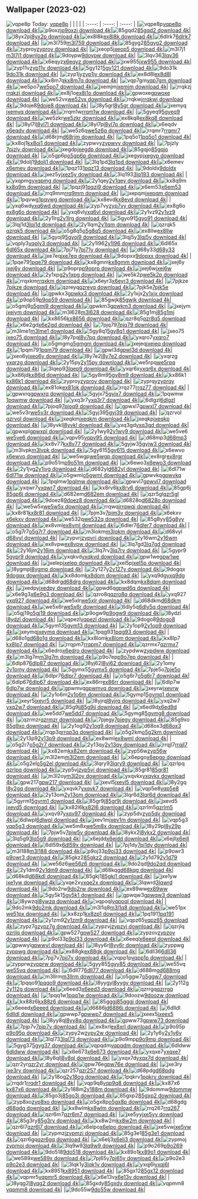 ## Wallpaper (2023-02)
![vqpe8p](https://w.wallhaven.cc/full/vq/wallhaven-vqpe8p.jpg) Today: [vqpe8p](https://th.wallhaven.cc/small/vq/vqpe8p.jpg)
|      |      |      |
| :----: | :----: | :----: |
|![vqpe8p](https://th.wallhaven.cc/small/vq/vqpe8p.jpg)[vqpe8p download 4k](https://wallhaven.cc/w/vqpe8p)|![p9oxzj](https://th.wallhaven.cc/small/p9/p9oxzj.jpg)[p9oxzj download 4k](https://wallhaven.cc/w/p9oxzj)|![85gqd2](https://th.wallhaven.cc/small/85/85gqd2.jpg)[85gqd2 download 4k](https://wallhaven.cc/w/85gqd2)|
|![l8yx2p](https://th.wallhaven.cc/small/l8/l8yx2p.jpg)[l8yx2p download 4k](https://wallhaven.cc/w/l8yx2p)|![ex8l8k](https://th.wallhaven.cc/small/ex/ex8l8k.jpg)[ex8l8k download 4k](https://wallhaven.cc/w/ex8l8k)|![6dlrk7](https://th.wallhaven.cc/small/6d/6dlrk7.jpg)[6dlrk7 download 4k](https://wallhaven.cc/w/6dlrk7)|
|![m3l759](https://th.wallhaven.cc/small/m3/m3l759.jpg)[m3l759 download 4k](https://wallhaven.cc/w/m3l759)|![85gyg2](https://th.wallhaven.cc/small/85/85gyg2.jpg)[85gyg2 download 4k](https://wallhaven.cc/w/85gyg2)|![zyproy](https://th.wallhaven.cc/small/zy/zyproy.jpg)[zyproy download 4k](https://wallhaven.cc/w/zyproy)|
|![jxeop5](https://th.wallhaven.cc/small/jx/jxeop5.jpg)[jxeop5 download 4k](https://wallhaven.cc/w/jxeop5)|![m3l7j1](https://th.wallhaven.cc/small/m3/m3l7j1.jpg)[m3l7j1 download 4k](https://wallhaven.cc/w/m3l7j1)|![9doypw](https://th.wallhaven.cc/small/9d/9doypw.jpg)[9doypw download 4k](https://wallhaven.cc/w/9doypw)|
|![3lqv36](https://th.wallhaven.cc/small/3l/3lqv36.jpg)[3lqv36 download 4k](https://wallhaven.cc/w/3lqv36)|![x6eqyz](https://th.wallhaven.cc/small/x6/x6eqyz.jpg)[x6eqyz download 4k](https://wallhaven.cc/w/x6eqyz)|![jxw955](https://th.wallhaven.cc/small/jx/jxw955.jpg)[jxw955 download 4k](https://wallhaven.cc/w/jxw955)|
|![zyp11v](https://th.wallhaven.cc/small/zy/zyp11v.jpg)[zyp11v download 4k](https://wallhaven.cc/w/zyp11v)|![5gy121](https://th.wallhaven.cc/small/5g/5gy121.jpg)[5gy121 download 4k](https://wallhaven.cc/w/5gy121)|![9do31k](https://th.wallhaven.cc/small/9d/9do31k.jpg)[9do31k download 4k](https://wallhaven.cc/w/9do31k)|
|![zyp1jy](https://th.wallhaven.cc/small/zy/zyp1jy.jpg)[zyp1jy download 4k](https://wallhaven.cc/w/zyp1jy)|![ex8d8l](https://th.wallhaven.cc/small/ex/ex8d8l.jpg)[ex8d8l download 4k](https://wallhaven.cc/w/ex8d8l)|![kx8m7q](https://th.wallhaven.cc/small/kx/kx8m7q.jpg)[kx8m7q download 4k](https://wallhaven.cc/w/kx8m7q)|
|![vqp7gm](https://th.wallhaven.cc/small/vq/vqp7gm.jpg)[vqp7gm download 4k](https://wallhaven.cc/w/vqp7gm)|![we5po7](https://th.wallhaven.cc/small/we/we5po7.jpg)[we5po7 download 4k](https://wallhaven.cc/w/we5po7)|![jxemjm](https://th.wallhaven.cc/small/jx/jxemjm.jpg)[jxemjm download 4k](https://wallhaven.cc/w/jxemjm)|
|![rrqkzj](https://th.wallhaven.cc/small/rr/rrqkzj.jpg)[rrqkzj download 4k](https://wallhaven.cc/w/rrqkzj)|![ex8j1o](https://th.wallhaven.cc/small/ex/ex8j1o.jpg)[ex8j1o download 4k](https://wallhaven.cc/w/ex8j1o)|![gpwoxe](https://th.wallhaven.cc/small/gp/gpwoxe.jpg)[gpwoxe download 4k](https://wallhaven.cc/w/gpwoxe)|
|![we52vx](https://th.wallhaven.cc/small/we/we52vx.jpg)[we52vx download 4k](https://wallhaven.cc/w/we52vx)|![rrqkwj](https://th.wallhaven.cc/small/rr/rrqkwj.jpg)[rrqkwj download 4k](https://wallhaven.cc/w/rrqkwj)|![9doje8](https://th.wallhaven.cc/small/9d/9doje8.jpg)[9doje8 download 4k](https://wallhaven.cc/w/9doje8)|
|![l8y5gr](https://th.wallhaven.cc/small/l8/l8y5gr.jpg)[l8y5gr download 4k](https://wallhaven.cc/w/l8y5gr)|![jxemyq](https://th.wallhaven.cc/small/jx/jxemyq.jpg)[jxemyq download 4k](https://wallhaven.cc/w/jxemyq)|![rrqm1w](https://th.wallhaven.cc/small/rr/rrqm1w.jpg)[rrqm1w download 4k](https://wallhaven.cc/w/rrqm1w)|
|![5gyeq9](https://th.wallhaven.cc/small/5g/5gyeq9.jpg)[5gyeq9 download 4k](https://wallhaven.cc/w/5gyeq9)|![we5zkr](https://th.wallhaven.cc/small/we/we5zkr.jpg)[we5zkr download 4k](https://wallhaven.cc/w/we5zkr)|![ex8kq8](https://th.wallhaven.cc/small/ex/ex8kq8.jpg)[ex8kq8 download 4k](https://wallhaven.cc/w/ex8kq8)|
|![l8yl7l](https://th.wallhaven.cc/small/l8/l8yl7l.jpg)[l8yl7l download 4k](https://wallhaven.cc/w/l8yl7l)|![l8yl7p](https://th.wallhaven.cc/small/l8/l8yl7p.jpg)[l8yl7p download 4k](https://wallhaven.cc/w/l8yl7p)|![x6eqdv](https://th.wallhaven.cc/small/x6/x6eqdv.jpg)[x6eqdv download 4k](https://wallhaven.cc/w/x6eqdv)|
|![we5z6q](https://th.wallhaven.cc/small/we/we5z6q.jpg)[we5z6q download 4k](https://wallhaven.cc/w/we5z6q)|![rrqmr7](https://th.wallhaven.cc/small/rr/rrqmr7.jpg)[rrqmr7 download 4k](https://wallhaven.cc/w/rrqmr7)|![d68rjm](https://th.wallhaven.cc/small/d6/d68rjm.jpg)[d68rjm download 4k](https://wallhaven.cc/w/d68rjm)|
|![1pq5o1](https://th.wallhaven.cc/small/1p/1pq5o1.jpg)[1pq5o1 download 4k](https://wallhaven.cc/w/1pq5o1)|![kx8oj1](https://th.wallhaven.cc/small/kx/kx8oj1.jpg)[kx8oj1 download 4k](https://wallhaven.cc/w/kx8oj1)|![zypwvy](https://th.wallhaven.cc/small/zy/zypwvy.jpg)[zypwvy download 4k](https://wallhaven.cc/w/zypwvy)|
|![7pjzly](https://th.wallhaven.cc/small/7p/7pjzly.jpg)[7pjzly download 4k](https://wallhaven.cc/w/7pjzly)|![jxegdp](https://th.wallhaven.cc/small/jx/jxegdp.jpg)[jxegdp download 4k](https://wallhaven.cc/w/jxegdp)|![85gqjo](https://th.wallhaven.cc/small/85/85gqjo.jpg)[85gqjo download 4k](https://wallhaven.cc/w/85gqjo)|
|![o5gp6p](https://th.wallhaven.cc/small/o5/o5gp6p.jpg)[o5gp6p download 4k](https://wallhaven.cc/w/o5gp6p)|![jxegyp](https://th.wallhaven.cc/small/jx/jxegyp.jpg)[jxegyp download 4k](https://wallhaven.cc/w/jxegyp)|![9dolj1](https://th.wallhaven.cc/small/9d/9dolj1.jpg)[9dolj1 download 4k](https://wallhaven.cc/w/9dolj1)|
|![3lq1pd](https://th.wallhaven.cc/small/3l/3lq1pd.jpg)[3lq1pd download 4k](https://wallhaven.cc/w/3lq1pd)|![x6emev](https://th.wallhaven.cc/small/x6/x6emev.jpg)[x6emev download 4k](https://wallhaven.cc/w/x6emev)|![1pqz13](https://th.wallhaven.cc/small/1p/1pqz13.jpg)[1pqz13 download 4k](https://wallhaven.cc/w/1pqz13)|
|![9doldx](https://th.wallhaven.cc/small/9d/9doldx.jpg)[9doldx download 4k](https://wallhaven.cc/w/9doldx)|![jxez5y](https://th.wallhaven.cc/small/jx/jxez5y.jpg)[jxez5y download 4k](https://wallhaven.cc/w/jxez5y)|![3lq193](https://th.wallhaven.cc/small/3l/3lq193.jpg)[3lq193 download 4k](https://wallhaven.cc/w/3lq193)|
|![yxqpmg](https://th.wallhaven.cc/small/yx/yxqpmg.jpg)[yxqpmg download 4k](https://wallhaven.cc/w/yxqpmg)|![2y1qey](https://th.wallhaven.cc/small/2y/2y1qey.jpg)[2y1qey download 4k](https://wallhaven.cc/w/2y1qey)|![kx8q9m](https://th.wallhaven.cc/small/kx/kx8q9m.jpg)[kx8q9m download 4k](https://wallhaven.cc/w/kx8q9m)|
|![1pqzj9](https://th.wallhaven.cc/small/1p/1pqzj9.jpg)[1pqzj9 download 4k](https://wallhaven.cc/w/1pqzj9)|![x6em53](https://th.wallhaven.cc/small/x6/x6em53.jpg)[x6em53 download 4k](https://wallhaven.cc/w/x6em53)|![rrq9mm](https://th.wallhaven.cc/small/rr/rrq9mm.jpg)[rrq9mm download 4k](https://wallhaven.cc/w/rrq9mm)|
|![jxepqm](https://th.wallhaven.cc/small/jx/jxepqm.jpg)[jxepqm download 4k](https://wallhaven.cc/w/jxepqm)|![1pqvwg](https://th.wallhaven.cc/small/1p/1pqvwg.jpg)[1pqvwg download 4k](https://wallhaven.cc/w/1pqvwg)|![kx8evd](https://th.wallhaven.cc/small/kx/kx8evd.jpg)[kx8evd download 4k](https://wallhaven.cc/w/kx8evd)|
|![yxq6wd](https://th.wallhaven.cc/small/yx/yxq6wd.jpg)[yxq6wd download 4k](https://wallhaven.cc/w/yxq6wd)|![zyp7vy](https://th.wallhaven.cc/small/zy/zyp7vy.jpg)[zyp7vy download 4k](https://wallhaven.cc/w/zyp7vy)|![ex8g6o](https://th.wallhaven.cc/small/ex/ex8g6o.jpg)[ex8g6o download 4k](https://wallhaven.cc/w/ex8g6o)|
|![yxq6vl](https://th.wallhaven.cc/small/yx/yxq6vl.jpg)[yxq6vl download 4k](https://wallhaven.cc/w/yxq6vl)|![2y1vz9](https://th.wallhaven.cc/small/2y/2y1vz9.jpg)[2y1vz9 download 4k](https://wallhaven.cc/w/2y1vz9)|![2y1lrg](https://th.wallhaven.cc/small/2y/2y1lrg.jpg)[2y1lrg download 4k](https://wallhaven.cc/w/2y1lrg)|
|![5gyo91](https://th.wallhaven.cc/small/5g/5gyo91.jpg)[5gyo91 download 4k](https://wallhaven.cc/w/5gyo91)|![3lqj1d](https://th.wallhaven.cc/small/3l/3lqj1d.jpg)[3lqj1d download 4k](https://wallhaven.cc/w/3lqj1d)|![2y1lqm](https://th.wallhaven.cc/small/2y/2y1lqm.jpg)[2y1lqm download 4k](https://wallhaven.cc/w/2y1lqm)|
|![qzrqk5](https://th.wallhaven.cc/small/qz/qzrqk5.jpg)[qzrqk5 download 4k](https://wallhaven.cc/w/qzrqk5)|![o5g8q5](https://th.wallhaven.cc/small/o5/o5g8q5.jpg)[o5g8q5 download 4k](https://wallhaven.cc/w/o5g8q5)|![ex8llw](https://th.wallhaven.cc/small/ex/ex8llw.jpg)[ex8llw download 4k](https://wallhaven.cc/w/ex8llw)|
|![5gyoj9](https://th.wallhaven.cc/small/5g/5gyoj9.jpg)[5gyoj9 download 4k](https://wallhaven.cc/w/5gyoj9)|![3lqj5y](https://th.wallhaven.cc/small/3l/3lqj5y.jpg)[3lqj5y download 4k](https://wallhaven.cc/w/3lqj5y)|![vqply3](https://th.wallhaven.cc/small/vq/vqply3.jpg)[vqply3 download 4k](https://wallhaven.cc/w/vqply3)|
|![2y1l96](https://th.wallhaven.cc/small/2y/2y1l96.jpg)[2y1l96 download 4k](https://wallhaven.cc/w/2y1l96)|![6dl65x](https://th.wallhaven.cc/small/6d/6dl65x.jpg)[6dl65x download 4k](https://wallhaven.cc/w/6dl65x)|![7pj71y](https://th.wallhaven.cc/small/7p/7pj71y.jpg)[7pj71y download 4k](https://wallhaven.cc/w/7pj71y)|
|![d68y33](https://th.wallhaven.cc/small/d6/d68y33.jpg)[d68y33 download 4k](https://wallhaven.cc/w/d68y33)|![jxe7eq](https://th.wallhaven.cc/small/jx/jxe7eq.jpg)[jxe7eq download 4k](https://wallhaven.cc/w/jxe7eq)|![9dopxx](https://th.wallhaven.cc/small/9d/9dopxx.jpg)[9dopxx download 4k](https://wallhaven.cc/w/9dopxx)|
|![1pqe79](https://th.wallhaven.cc/small/1p/1pqe79.jpg)[1pqe79 download 4k](https://wallhaven.cc/w/1pqe79)|![kx8gmm](https://th.wallhaven.cc/small/kx/kx8gmm.jpg)[kx8gmm download 4k](https://wallhaven.cc/w/kx8gmm)|![jxej6y](https://th.wallhaven.cc/small/jx/jxej6y.jpg)[jxej6y download 4k](https://wallhaven.cc/w/jxej6y)|
|![p9oprp](https://th.wallhaven.cc/small/p9/p9oprp.jpg)[p9oprp download 4k](https://wallhaven.cc/w/p9oprp)|![jxej6w](https://th.wallhaven.cc/small/jx/jxej6w.jpg)[jxej6w download 4k](https://wallhaven.cc/w/jxej6w)|![2y1xpg](https://th.wallhaven.cc/small/2y/2y1xpg.jpg)[2y1xpg download 4k](https://wallhaven.cc/w/2y1xpg)|
|![we5k2p](https://th.wallhaven.cc/small/we/we5k2p.jpg)[we5k2p download 4k](https://wallhaven.cc/w/we5k2p)|![rrqxkm](https://th.wallhaven.cc/small/rr/rrqxkm.jpg)[rrqxkm download 4k](https://wallhaven.cc/w/rrqxkm)|![x6eyr3](https://th.wallhaven.cc/small/x6/x6eyr3.jpg)[x6eyr3 download 4k](https://wallhaven.cc/w/x6eyr3)|
|![7pjkze](https://th.wallhaven.cc/small/7p/7pjkze.jpg)[7pjkze download 4k](https://wallhaven.cc/w/7pjkze)|![qzreyq](https://th.wallhaven.cc/small/qz/qzreyq.jpg)[qzreyq download 4k](https://wallhaven.cc/w/qzreyq)|![7pjk5e](https://th.wallhaven.cc/small/7p/7pjk5e.jpg)[7pjk5e download 4k](https://wallhaven.cc/w/7pjk5e)|
|![gpwkx3](https://th.wallhaven.cc/small/gp/gpwkx3.jpg)[gpwkx3 download 4k](https://wallhaven.cc/w/gpwkx3)|![2y1xjx](https://th.wallhaven.cc/small/2y/2y1xjx.jpg)[2y1xjx download 4k](https://wallhaven.cc/w/2y1xjx)|![p9op59](https://th.wallhaven.cc/small/p9/p9op59.jpg)[p9op59 download 4k](https://wallhaven.cc/w/p9op59)|
|![85gwjk](https://th.wallhaven.cc/small/85/85gwjk.jpg)[85gwjk download 4k](https://wallhaven.cc/w/85gwjk)|![o5gmj9](https://th.wallhaven.cc/small/o5/o5gmj9.jpg)[o5gmj9 download 4k](https://wallhaven.cc/w/o5gmj9)|![gpwkm3](https://th.wallhaven.cc/small/gp/gpwkm3.jpg)[gpwkm3 download 4k](https://wallhaven.cc/w/gpwkm3)|
|![jxejym](https://th.wallhaven.cc/small/jx/jxejym.jpg)[jxejym download 4k](https://wallhaven.cc/w/jxejym)|![m3l628](https://th.wallhaven.cc/small/m3/m3l628.jpg)[m3l628 download 4k](https://wallhaven.cc/w/m3l628)|![85g1mj](https://th.wallhaven.cc/small/85/85g1mj.jpg)[85g1mj download 4k](https://wallhaven.cc/w/85g1mj)|
|![kx8656](https://th.wallhaven.cc/small/kx/kx8656.jpg)[kx8656 download 4k](https://wallhaven.cc/w/kx8656)|![qzr8q5](https://th.wallhaven.cc/small/qz/qzr8q5.jpg)[qzr8q5 download 4k](https://wallhaven.cc/w/qzr8q5)|![x6e2gd](https://th.wallhaven.cc/small/x6/x6e2gd.jpg)[x6e2gd download 4k](https://wallhaven.cc/w/x6e2gd)|
|![7pjq79](https://th.wallhaven.cc/small/7p/7pjq79.jpg)[7pjq79 download 4k](https://wallhaven.cc/w/7pjq79)|![m3lme1](https://th.wallhaven.cc/small/m3/m3lme1.jpg)[m3lme1 download 4k](https://wallhaven.cc/w/m3lme1)|![5gy8q1](https://th.wallhaven.cc/small/5g/5gy8q1.jpg)[5gy8q1 download 4k](https://wallhaven.cc/w/5gy8q1)|
|![jxeo75](https://th.wallhaven.cc/small/jx/jxeo75.jpg)[jxeo75 download 4k](https://wallhaven.cc/w/jxeo75)|![l8y7pq](https://th.wallhaven.cc/small/l8/l8y7pq.jpg)[l8y7pq download 4k](https://wallhaven.cc/w/l8y7pq)|![yxqro7](https://th.wallhaven.cc/small/yx/yxqro7.jpg)[yxqro7 download 4k](https://wallhaven.cc/w/yxqro7)|
|![o5gmgm](https://th.wallhaven.cc/small/o5/o5gmgm.jpg)[o5gmgm download 4k](https://wallhaven.cc/w/o5gmgm)|![jxejeq](https://th.wallhaven.cc/small/jx/jxejeq.jpg)[jxejeq download 4k](https://wallhaven.cc/w/jxejeq)|![1pqm79](https://th.wallhaven.cc/small/1p/1pqm79.jpg)[1pqm79 download 4k](https://wallhaven.cc/w/1pqm79)|
|![gpwl3d](https://th.wallhaven.cc/small/gp/gpwl3d.jpg)[gpwl3d download 4k](https://wallhaven.cc/w/gpwl3d)|![jxeo6y](https://th.wallhaven.cc/small/jx/jxeo6y.jpg)[jxeo6y download 4k](https://wallhaven.cc/w/jxeo6y)|![l8y7e2](https://th.wallhaven.cc/small/l8/l8y7e2.jpg)[l8y7e2 download 4k](https://wallhaven.cc/w/l8y7e2)|
|![yxqrzg](https://th.wallhaven.cc/small/yx/yxqrzg.jpg)[yxqrzg download 4k](https://wallhaven.cc/w/yxqrzg)|![2y15py](https://th.wallhaven.cc/small/2y/2y15py.jpg)[2y15py download 4k](https://wallhaven.cc/w/2y15py)|![we5rpq](https://th.wallhaven.cc/small/we/we5rpq.jpg)[we5rpq download 4k](https://wallhaven.cc/w/we5rpq)|
|![3lqep9](https://th.wallhaven.cc/small/3l/3lqep9.jpg)[3lqep9 download 4k](https://wallhaven.cc/w/3lqep9)|![yxqr6x](https://th.wallhaven.cc/small/yx/yxqr6x.jpg)[yxqr6x download 4k](https://wallhaven.cc/w/yxqr6x)|![kx86jd](https://th.wallhaven.cc/small/kx/kx86jd.jpg)[kx86jd download 4k](https://wallhaven.cc/w/kx86jd)|
|![5gy8m9](https://th.wallhaven.cc/small/5g/5gy8m9.jpg)[5gy8m9 download 4k](https://wallhaven.cc/w/5gy8m9)|![kx86k1](https://th.wallhaven.cc/small/kx/kx86k1.jpg)[kx86k1 download 4k](https://wallhaven.cc/w/kx86k1)|![zyproy](https://th.wallhaven.cc/small/zy/zyproy.jpg)[zyproy download 4k](https://wallhaven.cc/w/zyproy)|
|![zyprqy](https://th.wallhaven.cc/small/zy/zyprqy.jpg)[zyprqy download 4k](https://wallhaven.cc/w/zyprqy)|![ex81ok](https://th.wallhaven.cc/small/ex/ex81ok.jpg)[ex81ok download 4k](https://wallhaven.cc/w/ex81ok)|![rrqz77](https://th.wallhaven.cc/small/rr/rrqz77.jpg)[rrqz77 download 4k](https://wallhaven.cc/w/rrqz77)|
|![gpwxrq](https://th.wallhaven.cc/small/gp/gpwxrq.jpg)[gpwxrq download 4k](https://wallhaven.cc/w/gpwxrq)|![5gyjx7](https://th.wallhaven.cc/small/5g/5gyjx7.jpg)[5gyjx7 download 4k](https://wallhaven.cc/w/5gyjx7)|![1pqwmw](https://th.wallhaven.cc/small/1p/1pqwmw.jpg)[1pqwmw download 4k](https://wallhaven.cc/w/1pqwmw)|
|![yxq3r7](https://th.wallhaven.cc/small/yx/yxq3r7.jpg)[yxq3r7 download 4k](https://wallhaven.cc/w/yxq3r7)|![6dlgzl](https://th.wallhaven.cc/small/6d/6dlgzl.jpg)[6dlgzl download 4k](https://wallhaven.cc/w/6dlgzl)|![7pjoq9](https://th.wallhaven.cc/small/7p/7pjoq9.jpg)[7pjoq9 download 4k](https://wallhaven.cc/w/7pjoq9)|
|![gpwxl7](https://th.wallhaven.cc/small/gp/gpwxl7.jpg)[gpwxl7 download 4k](https://wallhaven.cc/w/gpwxl7)|![we5v3r](https://th.wallhaven.cc/small/we/we5v3r.jpg)[we5v3r download 4k](https://wallhaven.cc/w/we5v3r)|![5gyj39](https://th.wallhaven.cc/small/5g/5gyj39.jpg)[5gyj39 download 4k](https://wallhaven.cc/w/5gyj39)|
|![qzrvol](https://th.wallhaven.cc/small/qz/qzrvol.jpg)[qzrvol download 4k](https://wallhaven.cc/w/qzrvol)|![jxeqkm](https://th.wallhaven.cc/small/jx/jxeqkm.jpg)[jxeqkm download 4k](https://wallhaven.cc/w/jxeqkm)|![jxeqkp](https://th.wallhaven.cc/small/jx/jxeqkp.jpg)[jxeqkp download 4k](https://wallhaven.cc/w/jxeqkp)|
|![l8yvkl](https://th.wallhaven.cc/small/l8/l8yvkl.jpg)[l8yvkl download 4k](https://wallhaven.cc/w/l8yvkl)|![yxq3gd](https://th.wallhaven.cc/small/yx/yxq3gd.jpg)[yxq3gd download 4k](https://wallhaven.cc/w/yxq3gd)|![gpwxpl](https://th.wallhaven.cc/small/gp/gpwxpl.jpg)[gpwxpl download 4k](https://wallhaven.cc/w/gpwxpl)|
|![2y1wy9](https://th.wallhaven.cc/small/2y/2y1wy9.jpg)[2y1wy9 download 4k](https://wallhaven.cc/w/2y1wy9)|![we5ve6](https://th.wallhaven.cc/small/we/we5ve6.jpg)[we5ve6 download 4k](https://wallhaven.cc/w/we5ve6)|![vqpv95](https://th.wallhaven.cc/small/vq/vqpv95.jpg)[vqpv95 download 4k](https://wallhaven.cc/w/vqpv95)|
|![d68mp3](https://th.wallhaven.cc/small/d6/d68mp3.jpg)[d68mp3 download 4k](https://wallhaven.cc/w/d68mp3)|![kx8v77](https://th.wallhaven.cc/small/kx/kx8v77.jpg)[kx8v77 download 4k](https://wallhaven.cc/w/kx8v77)|![5gyjw3](https://th.wallhaven.cc/small/5g/5gyjw3.jpg)[5gyjw3 download 4k](https://wallhaven.cc/w/5gyjw3)|
|![m3lvpk](https://th.wallhaven.cc/small/m3/m3lvpk.jpg)[m3lvpk download 4k](https://wallhaven.cc/w/m3lvpk)|![5gy615](https://th.wallhaven.cc/small/5g/5gy615.jpg)[5gy615 download 4k](https://wallhaven.cc/w/5gy615)|![x6ewvo](https://th.wallhaven.cc/small/x6/x6ewvo.jpg)[x6ewvo download 4k](https://wallhaven.cc/w/x6ewvo)|
|![we5wgp](https://th.wallhaven.cc/small/we/we5wgp.jpg)[we5wgp download 4k](https://wallhaven.cc/w/we5wgp)|![ex8rgr](https://th.wallhaven.cc/small/ex/ex8rgr.jpg)[ex8rgr download 4k](https://wallhaven.cc/w/ex8rgr)|![p9o51m](https://th.wallhaven.cc/small/p9/p9o51m.jpg)[p9o51m download 4k](https://wallhaven.cc/w/p9o51m)|
|![x6ewo3](https://th.wallhaven.cc/small/x6/x6ewo3.jpg)[x6ewo3 download 4k](https://wallhaven.cc/w/x6ewo3)|![2y1jvg](https://th.wallhaven.cc/small/2y/2y1jvg.jpg)[2y1jvg download 4k](https://wallhaven.cc/w/2y1jvg)|![d682yl](https://th.wallhaven.cc/small/d6/d682yl.jpg)[d682yl download 4k](https://wallhaven.cc/w/d682yl)|
|![6dl71w](https://th.wallhaven.cc/small/6d/6dl71w.jpg)[6dl71w download 4k](https://wallhaven.cc/w/6dl71w)|![o5gwml](https://th.wallhaven.cc/small/o5/o5gwml.jpg)[o5gwml download 4k](https://wallhaven.cc/w/o5gwml)|![gpwvkq](https://th.wallhaven.cc/small/gp/gpwvkq.jpg)[gpwvkq download 4k](https://wallhaven.cc/w/gpwvkq)|
|![1pqlmw](https://th.wallhaven.cc/small/1p/1pqlmw.jpg)[1pqlmw download 4k](https://wallhaven.cc/w/1pqlmw)|![gpwvl7](https://th.wallhaven.cc/small/gp/gpwvl7.jpg)[gpwvl7 download 4k](https://wallhaven.cc/w/gpwvl7)|![yxqwr7](https://th.wallhaven.cc/small/yx/yxqwr7.jpg)[yxqwr7 download 4k](https://wallhaven.cc/w/yxqwr7)|
|![kx8rv6](https://th.wallhaven.cc/small/kx/kx8rv6.jpg)[kx8rv6 download 4k](https://wallhaven.cc/w/kx8rv6)|![85gp6j](https://th.wallhaven.cc/small/85/85gp6j.jpg)[85gp6j download 4k](https://wallhaven.cc/w/85gp6j)|![d682em](https://th.wallhaven.cc/small/d6/d682em.jpg)[d682em download 4k](https://wallhaven.cc/w/d682em)|
|![qzr5gl](https://th.wallhaven.cc/small/qz/qzr5gl.jpg)[qzr5gl download 4k](https://wallhaven.cc/w/qzr5gl)|![9doez8](https://th.wallhaven.cc/small/9d/9doez8.jpg)[9doez8 download 4k](https://wallhaven.cc/w/9doez8)|![d6828o](https://th.wallhaven.cc/small/d6/d6828o.jpg)[d6828o download 4k](https://wallhaven.cc/w/d6828o)|
|![we5w5x](https://th.wallhaven.cc/small/we/we5w5x.jpg)[we5w5x download 4k](https://wallhaven.cc/w/we5w5x)|![rrqwqj](https://th.wallhaven.cc/small/rr/rrqwqj.jpg)[rrqwqj download 4k](https://wallhaven.cc/w/rrqwqj)|![kx8r81](https://th.wallhaven.cc/small/kx/kx8r81.jpg)[kx8r81 download 4k](https://wallhaven.cc/w/kx8r81)|
|![7pjm3v](https://th.wallhaven.cc/small/7p/7pjm3v.jpg)[7pjm3v download 4k](https://wallhaven.cc/w/7pjm3v)|![x6ekxv](https://th.wallhaven.cc/small/x6/x6ekxv.jpg)[x6ekxv download 4k](https://wallhaven.cc/w/x6ekxv)|![we532q](https://th.wallhaven.cc/small/we/we532q.jpg)[we532q download 4k](https://wallhaven.cc/w/we532q)|
|![85g8yy](https://th.wallhaven.cc/small/85/85g8yy.jpg)[85g8yy download 4k](https://wallhaven.cc/w/85g8yy)|![ex8vml](https://th.wallhaven.cc/small/ex/ex8vml.jpg)[ex8vml download 4k](https://wallhaven.cc/w/ex8vml)|![6dler7](https://th.wallhaven.cc/small/6d/6dler7.jpg)[6dler7 download 4k](https://wallhaven.cc/w/6dler7)|
|![o5g7r7](https://th.wallhaven.cc/small/o5/o5g7r7.jpg)[o5g7r7 download 4k](https://wallhaven.cc/w/o5g7r7)|![m3lokm](https://th.wallhaven.cc/small/m3/m3lokm.jpg)[m3lokm download 4k](https://wallhaven.cc/w/m3lokm)|![d68vyl](https://th.wallhaven.cc/small/d6/d68vyl.jpg)[d68vyl download 4k](https://wallhaven.cc/w/d68vyl)|
|![zypvrj](https://th.wallhaven.cc/small/zy/zypvrj.jpg)[zypvrj download 4k](https://wallhaven.cc/w/zypvrj)|![2y16wm](https://th.wallhaven.cc/small/2y/2y16wm.jpg)[2y16wm download 4k](https://wallhaven.cc/w/2y16wm)|![ex8vpw](https://th.wallhaven.cc/small/ex/ex8vpw.jpg)[ex8vpw download 4k](https://wallhaven.cc/w/ex8vpw)|
|![3lq7gd](https://th.wallhaven.cc/small/3l/3lq7gd.jpg)[3lq7gd download 4k](https://wallhaven.cc/w/3lq7gd)|![2y16jm](https://th.wallhaven.cc/small/2y/2y16jm.jpg)[2y16jm download 4k](https://wallhaven.cc/w/2y16jm)|![3lq7rv](https://th.wallhaven.cc/small/3l/3lq7rv.jpg)[3lq7rv download 4k](https://wallhaven.cc/w/3lq7rv)|
|![5gypr9](https://th.wallhaven.cc/small/5g/5gypr9.jpg)[5gypr9 download 4k](https://wallhaven.cc/w/5gypr9)|![yxqkvd](https://th.wallhaven.cc/small/yx/yxqkvd.jpg)[yxqkvd download 4k](https://wallhaven.cc/w/yxqkvd)|![gpw1we](https://th.wallhaven.cc/small/gp/gpw1we.jpg)[gpw1we download 4k](https://wallhaven.cc/w/gpw1we)|
|![jxelep](https://th.wallhaven.cc/small/jx/jxelep.jpg)[jxelep download 4k](https://wallhaven.cc/w/jxelep)|![jxel5p](https://th.wallhaven.cc/small/jx/jxel5p.jpg)[jxel5p download 4k](https://wallhaven.cc/w/jxel5p)|![l8ygmp](https://th.wallhaven.cc/small/l8/l8ygmp.jpg)[l8ygmp download 4k](https://wallhaven.cc/w/l8ygmp)|
|![2y127y](https://th.wallhaven.cc/small/2y/2y127y.jpg)[2y127y download 4k](https://wallhaven.cc/w/2y127y)|![9dogqx](https://th.wallhaven.cc/small/9d/9dogqx.jpg)[9dogqx download 4k](https://wallhaven.cc/w/9dogqx)|![kx8dom](https://th.wallhaven.cc/small/kx/kx8dom.jpg)[kx8dom download 4k](https://wallhaven.cc/w/kx8dom)|
|![yxq9dg](https://th.wallhaven.cc/small/yx/yxq9dg.jpg)[yxq9dg download 4k](https://wallhaven.cc/w/yxq9dg)|![d68drg](https://th.wallhaven.cc/small/d6/d68drg.jpg)[d68drg download 4k](https://wallhaven.cc/w/d68drg)|![kx8dqm](https://th.wallhaven.cc/small/kx/kx8dqm.jpg)[kx8dqm download 4k](https://wallhaven.cc/w/kx8dqm)|
|![jxedpy](https://th.wallhaven.cc/small/jx/jxedpy.jpg)[jxedpy download 4k](https://wallhaven.cc/w/jxedpy)|![gpwd6q](https://th.wallhaven.cc/small/gp/gpwd6q.jpg)[gpwd6q download 4k](https://wallhaven.cc/w/gpwd6q)|![x6e9g3](https://th.wallhaven.cc/small/x6/x6e9g3.jpg)[x6e9g3 download 4k](https://wallhaven.cc/w/x6e9g3)|
|![qzro8q](https://th.wallhaven.cc/small/qz/qzro8q.jpg)[qzro8q download 4k](https://wallhaven.cc/w/qzro8q)|![yxq927](https://th.wallhaven.cc/small/yx/yxq927.jpg)[yxq927 download 4k](https://wallhaven.cc/w/yxq927)|![we5xlr](https://th.wallhaven.cc/small/we/we5xlr.jpg)[we5xlr download 4k](https://wallhaven.cc/w/we5xlr)|
|![d68dkm](https://th.wallhaven.cc/small/d6/d68dkm.jpg)[d68dkm download 4k](https://wallhaven.cc/w/d68dkm)|![we5x6r](https://th.wallhaven.cc/small/we/we5x6r.jpg)[we5x6r download 4k](https://wallhaven.cc/w/we5x6r)|![6dly5q](https://th.wallhaven.cc/small/6d/6dly5q.jpg)[6dly5q download 4k](https://wallhaven.cc/w/6dly5q)|
|![o5gj19](https://th.wallhaven.cc/small/o5/o5gj19.jpg)[o5gj19 download 4k](https://wallhaven.cc/w/o5gj19)|![p9ogw9](https://th.wallhaven.cc/small/p9/p9ogw9.jpg)[p9ogw9 download 4k](https://wallhaven.cc/w/p9ogw9)|![l8ydzl](https://th.wallhaven.cc/small/l8/l8ydzl.jpg)[l8ydzl download 4k](https://wallhaven.cc/w/l8ydzl)|
|![vqpezl](https://th.wallhaven.cc/small/vq/vqpezl.jpg)[vqpezl download 4k](https://wallhaven.cc/w/vqpezl)|![9dogo8](https://th.wallhaven.cc/small/9d/9dogo8.jpg)[9dogo8 download 4k](https://wallhaven.cc/w/9dogo8)|![5gym13](https://th.wallhaven.cc/small/5g/5gym13.jpg)[5gym13 download 4k](https://wallhaven.cc/w/5gym13)|
|![2y1op9](https://th.wallhaven.cc/small/2y/2y1op9.jpg)[2y1op9 download 4k](https://wallhaven.cc/w/2y1op9)|![jxeymq](https://th.wallhaven.cc/small/jx/jxeymq.jpg)[jxeymq download 4k](https://wallhaven.cc/w/jxeymq)|![1pqg93](https://th.wallhaven.cc/small/1p/1pqg93.jpg)[1pqg93 download 4k](https://wallhaven.cc/w/1pqg93)|
|![d68o1g](https://th.wallhaven.cc/small/d6/d68o1g.jpg)[d68o1g download 4k](https://wallhaven.cc/w/d68o1g)|![kx8lom](https://th.wallhaven.cc/small/kx/kx8lom.jpg)[kx8lom download 4k](https://wallhaven.cc/w/kx8lom)|![kx8lp7](https://th.wallhaven.cc/small/kx/kx8lp7.jpg)[kx8lp7 download 4k](https://wallhaven.cc/w/kx8lp7)|
|![rrqpm7](https://th.wallhaven.cc/small/rr/rrqpm7.jpg)[rrqpm7 download 4k](https://wallhaven.cc/w/rrqpm7)|![qzrmx7](https://th.wallhaven.cc/small/qz/qzrmx7.jpg)[qzrmx7 download 4k](https://wallhaven.cc/w/qzrmx7)|![x6edro](https://th.wallhaven.cc/small/x6/x6edro.jpg)[x6edro download 4k](https://wallhaven.cc/w/x6edro)|
|![zypdww](https://th.wallhaven.cc/small/zy/zypdww.jpg)[zypdww download 4k](https://wallhaven.cc/w/zypdww)|![m3lg7m](https://th.wallhaven.cc/small/m3/m3lg7m.jpg)[m3lg7m download 4k](https://wallhaven.cc/w/m3lg7m)|![p9o7ep](https://th.wallhaven.cc/small/p9/p9o7ep.jpg)[p9o7ep download 4k](https://wallhaven.cc/w/p9o7ep)|
|![6dlp87](https://th.wallhaven.cc/small/6d/6dlp87.jpg)[6dlp87 download 4k](https://wallhaven.cc/w/6dlp87)|![l8yj62](https://th.wallhaven.cc/small/l8/l8yj62.jpg)[l8yj62 download 4k](https://wallhaven.cc/w/l8yj62)|![2y1omy](https://th.wallhaven.cc/small/2y/2y1omy.jpg)[2y1omy download 4k](https://wallhaven.cc/w/2y1omy)|
|![5gymx5](https://th.wallhaven.cc/small/5g/5gymx5.jpg)[5gymx5 download 4k](https://wallhaven.cc/w/5gymx5)|![7pje5o](https://th.wallhaven.cc/small/7p/7pje5o.jpg)[7pje5o download 4k](https://wallhaven.cc/w/7pje5o)|![6dlpr7](https://th.wallhaven.cc/small/6d/6dlpr7.jpg)[6dlpr7 download 4k](https://wallhaven.cc/w/6dlpr7)|
|![o5g6r7](https://th.wallhaven.cc/small/o5/o5g6r7.jpg)[o5g6r7 download 4k](https://wallhaven.cc/w/o5g6r7)|![6dlp67](https://th.wallhaven.cc/small/6d/6dlp67.jpg)[6dlp67 download 4k](https://wallhaven.cc/w/6dlp67)|![ex86rr](https://th.wallhaven.cc/small/ex/ex86rr.jpg)[ex86rr download 4k](https://wallhaven.cc/w/ex86rr)|
|![6dlp7w](https://th.wallhaven.cc/small/6d/6dlp7w.jpg)[6dlp7w download 4k](https://wallhaven.cc/w/6dlp7w)|![gpwmvq](https://th.wallhaven.cc/small/gp/gpwmvq.jpg)[gpwmvq download 4k](https://wallhaven.cc/w/gpwmvq)|![jxeyrw](https://th.wallhaven.cc/small/jx/jxeyrw.jpg)[jxeyrw download 4k](https://wallhaven.cc/w/jxeyrw)|
|![2y1o6m](https://th.wallhaven.cc/small/2y/2y1o6m.jpg)[2y1o6m download 4k](https://wallhaven.cc/w/2y1o6m)|![5gymp1](https://th.wallhaven.cc/small/5g/5gymp1.jpg)[5gymp1 download 4k](https://wallhaven.cc/w/5gymp1)|![jxeyr5](https://th.wallhaven.cc/small/jx/jxeyr5.jpg)[jxeyr5 download 4k](https://wallhaven.cc/w/jxeyr5)|
|![l8yjrq](https://th.wallhaven.cc/small/l8/l8yjrq.jpg)[l8yjrq download 4k](https://wallhaven.cc/w/l8yjrq)|![yxq2w7](https://th.wallhaven.cc/small/yx/yxq2w7.jpg)[yxq2w7 download 4k](https://wallhaven.cc/w/yxq2w7)|![85g9jj](https://th.wallhaven.cc/small/85/85g9jj.jpg)[85g9jj download 4k](https://wallhaven.cc/w/85g9jj)|
|![x6ed9d](https://th.wallhaven.cc/small/x6/x6ed9d.jpg)[x6ed9d download 4k](https://wallhaven.cc/w/x6ed9d)|![we5dd7](https://th.wallhaven.cc/small/we/we5dd7.jpg)[we5dd7 download 4k](https://wallhaven.cc/w/we5dd7)|![5gymg8](https://th.wallhaven.cc/small/5g/5gymg8.jpg)[5gymg8 download 4k](https://wallhaven.cc/w/5gymg8)|
|![qzrmzr](https://th.wallhaven.cc/small/qz/qzrmzr.jpg)[qzrmzr download 4k](https://wallhaven.cc/w/qzrmzr)|![7pjegy](https://th.wallhaven.cc/small/7p/7pjegy.jpg)[7pjegy download 4k](https://wallhaven.cc/w/7pjegy)|![85g9xo](https://th.wallhaven.cc/small/85/85g9xo.jpg)[85g9xo download 4k](https://wallhaven.cc/w/85g9xo)|
|![2y1og9](https://th.wallhaven.cc/small/2y/2y1og9.jpg)[2y1og9 download 4k](https://wallhaven.cc/w/2y1og9)|![d68ox3](https://th.wallhaven.cc/small/d6/d68ox3.jpg)[d68ox3 download 4k](https://wallhaven.cc/w/d68ox3)|![rrqp3q](https://th.wallhaven.cc/small/rr/rrqp3q.jpg)[rrqp3q download 4k](https://wallhaven.cc/w/rrqp3q)|
|![o5g2km](https://th.wallhaven.cc/small/o5/o5g2km.jpg)[o5g2km download 4k](https://wallhaven.cc/w/o5g2km)|![2y13p9](https://th.wallhaven.cc/small/2y/2y13p9.jpg)[2y13p9 download 4k](https://wallhaven.cc/w/2y13p9)|![ex8wml](https://th.wallhaven.cc/small/ex/ex8wml.jpg)[ex8wml download 4k](https://wallhaven.cc/w/ex8wml)|
|![o5g2r7](https://th.wallhaven.cc/small/o5/o5g2r7.jpg)[o5g2r7 download 4k](https://wallhaven.cc/w/o5g2r7)|![2y13qy](https://th.wallhaven.cc/small/2y/2y13qy.jpg)[2y13qy download 4k](https://wallhaven.cc/w/2y13qy)|![rrqjl7](https://th.wallhaven.cc/small/rr/rrqjl7.jpg)[rrqjl7 download 4k](https://wallhaven.cc/w/rrqjl7)|
|![kx82em](https://th.wallhaven.cc/small/kx/kx82em.jpg)[kx82em download 4k](https://wallhaven.cc/w/kx82em)|![zyp56w](https://th.wallhaven.cc/small/zy/zyp56w.jpg)[zyp56w download 4k](https://wallhaven.cc/w/zyp56w)|![m3l2em](https://th.wallhaven.cc/small/m3/m3l2em.jpg)[m3l2em download 4k](https://wallhaven.cc/w/m3l2em)|
|![x6epgo](https://th.wallhaven.cc/small/x6/x6epgo.jpg)[x6epgo download 4k](https://wallhaven.cc/w/x6epgo)|![o5g2el](https://th.wallhaven.cc/small/o5/o5g2el.jpg)[o5g2el download 4k](https://wallhaven.cc/w/o5g2el)|![3lqry9](https://th.wallhaven.cc/small/3l/3lqry9.jpg)[3lqry9 download 4k](https://wallhaven.cc/w/3lqry9)|
|![qzrlpq](https://th.wallhaven.cc/small/qz/qzrlpq.jpg)[qzrlpq download 4k](https://wallhaven.cc/w/qzrlpq)|![zyp5vj](https://th.wallhaven.cc/small/zy/zyp5vj.jpg)[zyp5vj download 4k](https://wallhaven.cc/w/zyp5vj)|![85gr81](https://th.wallhaven.cc/small/85/85gr81.jpg)[85gr81 download 4k](https://wallhaven.cc/w/85gr81)|
|![m3l2oy](https://th.wallhaven.cc/small/m3/m3l2oy.jpg)[m3l2oy download 4k](https://wallhaven.cc/w/m3l2oy)|![yxqvkx](https://th.wallhaven.cc/small/yx/yxqvkx.jpg)[yxqvkx download 4k](https://wallhaven.cc/w/yxqvkx)|![gpw217](https://th.wallhaven.cc/small/gp/gpw217.jpg)[gpw217 download 4k](https://wallhaven.cc/w/gpw217)|
|![jxevl5](https://th.wallhaven.cc/small/jx/jxevl5.jpg)[jxevl5 download 4k](https://wallhaven.cc/w/jxevl5)|![l8y2gq](https://th.wallhaven.cc/small/l8/l8y2gq.jpg)[l8y2gq download 4k](https://wallhaven.cc/w/l8y2gq)|![yxqvk7](https://th.wallhaven.cc/small/yx/yxqvk7.jpg)[yxqvk7 download 4k](https://wallhaven.cc/w/yxqvk7)|
|![vqp5e8](https://th.wallhaven.cc/small/vq/vqp5e8.jpg)[vqp5e8 download 4k](https://wallhaven.cc/w/vqp5e8)|![2y13om](https://th.wallhaven.cc/small/2y/2y13om.jpg)[2y13om download 4k](https://wallhaven.cc/w/2y13om)|![3lqr6d](https://th.wallhaven.cc/small/3l/3lqr6d.jpg)[3lqr6d download 4k](https://wallhaven.cc/w/3lqr6d)|
|![5gyrm1](https://th.wallhaven.cc/small/5g/5gyrm1.jpg)[5gyrm1 download 4k](https://wallhaven.cc/w/5gyrm1)|![85gr9j](https://th.wallhaven.cc/small/85/85gr9j.jpg)[85gr9j download 4k](https://wallhaven.cc/w/85gr9j)|![jxevd5](https://th.wallhaven.cc/small/jx/jxevd5.jpg)[jxevd5 download 4k](https://wallhaven.cc/w/jxevd5)|
|![kx82l6](https://th.wallhaven.cc/small/kx/kx82l6.jpg)[kx82l6 download 4k](https://wallhaven.cc/w/kx82l6)|![qzrlm5](https://th.wallhaven.cc/small/qz/qzrlm5.jpg)[qzrlm5 download 4k](https://wallhaven.cc/w/qzrlm5)|![yxqv97](https://th.wallhaven.cc/small/yx/yxqv97.jpg)[yxqv97 download 4k](https://wallhaven.cc/w/yxqv97)|
|![zyp5dv](https://th.wallhaven.cc/small/zy/zyp5dv.jpg)[zyp5dv download 4k](https://wallhaven.cc/w/zyp5dv)|![6dlwpl](https://th.wallhaven.cc/small/6d/6dlwpl.jpg)[6dlwpl download 4k](https://wallhaven.cc/w/6dlwpl)|![jxev1m](https://th.wallhaven.cc/small/jx/jxev1m.jpg)[jxev1m download 4k](https://wallhaven.cc/w/jxev1m)|
|![vqp5g3](https://th.wallhaven.cc/small/vq/vqp5g3.jpg)[vqp5g3 download 4k](https://wallhaven.cc/w/vqp5g3)|![we5m8x](https://th.wallhaven.cc/small/we/we5m8x.jpg)[we5m8x download 4k](https://wallhaven.cc/w/we5m8x)|![l8y29p](https://th.wallhaven.cc/small/l8/l8y29p.jpg)[l8y29p download 4k](https://wallhaven.cc/w/l8y29p)|
|![7pjw5v](https://th.wallhaven.cc/small/7p/7pjw5v.jpg)[7pjw5v download 4k](https://wallhaven.cc/w/7pjw5v)|![l8ykx2](https://th.wallhaven.cc/small/l8/l8ykx2.jpg)[l8ykx2 download 4k](https://wallhaven.cc/w/l8ykx2)|![3lq5g9](https://th.wallhaven.cc/small/3l/3lq5g9.jpg)[3lq5g9 download 4k](https://wallhaven.cc/w/3lq5g9)|
|![x6ejdd](https://th.wallhaven.cc/small/x6/x6ejdd.jpg)[x6ejdd download 4k](https://wallhaven.cc/w/x6ejdd)|![x6ejll](https://th.wallhaven.cc/small/x6/x6ejll.jpg)[x6ejll download 4k](https://wallhaven.cc/w/x6ejll)|![6dl59x](https://th.wallhaven.cc/small/6d/6dl59x.jpg)[6dl59x download 4k](https://wallhaven.cc/w/6dl59x)|
|![7pj1dy](https://th.wallhaven.cc/small/7p/7pj1dy.jpg)[7pj1dy download 4k](https://wallhaven.cc/w/7pj1dy)|![m3l188](https://th.wallhaven.cc/small/m3/m3l188.jpg)[m3l188 download 4k](https://wallhaven.cc/w/m3l188)|![p9oj33](https://th.wallhaven.cc/small/p9/p9oj33.jpg)[p9oj33 download 4k](https://wallhaven.cc/w/p9oj33)|
|![p9owr3](https://th.wallhaven.cc/small/p9/p9owr3.jpg)[p9owr3 download 4k](https://wallhaven.cc/w/p9owr3)|![85gkz2](https://th.wallhaven.cc/small/85/85gkz2.jpg)[85gkz2 download 4k](https://wallhaven.cc/w/85gkz2)|![2y1d79](https://th.wallhaven.cc/small/2y/2y1d79.jpg)[2y1d79 download 4k](https://wallhaven.cc/w/2y1d79)|
|![we56z6](https://th.wallhaven.cc/small/we/we56z6.jpg)[we56z6 download 4k](https://wallhaven.cc/w/we56z6)|![9do2qd](https://th.wallhaven.cc/small/9d/9do2qd.jpg)[9do2qd download 4k](https://wallhaven.cc/w/9do2qd)|![2y1dm9](https://th.wallhaven.cc/small/2y/2y1dm9.jpg)[2y1dm9 download 4k](https://wallhaven.cc/w/2y1dm9)|
|![d68kqg](https://th.wallhaven.cc/small/d6/d68kqg.jpg)[d68kqg download 4k](https://wallhaven.cc/w/d68kqg)|![d68kdl](https://th.wallhaven.cc/small/d6/d68kdl.jpg)[d68kdl download 4k](https://wallhaven.cc/w/d68kdl)|![85gkj1](https://th.wallhaven.cc/small/85/85gkj1.jpg)[85gkj1 download 4k](https://wallhaven.cc/w/85gkj1)|
|![jxe1yw](https://th.wallhaven.cc/small/jx/jxe1yw.jpg)[jxe1yw download 4k](https://wallhaven.cc/w/jxe1yw)|![yxqe2x](https://th.wallhaven.cc/small/yx/yxqe2x.jpg)[yxqe2x download 4k](https://wallhaven.cc/w/yxqe2x)|![3lqwrd](https://th.wallhaven.cc/small/3l/3lqwrd.jpg)[3lqwrd download 4k](https://wallhaven.cc/w/3lqwrd)|
|![9do2rw](https://th.wallhaven.cc/small/9d/9do2rw.jpg)[9do2rw download 4k](https://wallhaven.cc/w/9do2rw)|![ex89ww](https://th.wallhaven.cc/small/ex/ex89ww.jpg)[ex89ww download 4k](https://wallhaven.cc/w/ex89ww)|![5gy5k1](https://th.wallhaven.cc/small/5g/5gy5k1.jpg)[5gy5k1 download 4k](https://wallhaven.cc/w/5gy5k1)|
|![gpwqw3](https://th.wallhaven.cc/small/gp/gpwqw3.jpg)[gpwqw3 download 4k](https://wallhaven.cc/w/gpwqw3)|![l8ywzq](https://th.wallhaven.cc/small/l8/l8ywzq.jpg)[l8ywzq download 4k](https://wallhaven.cc/w/l8ywzq)|![vqpoql](https://th.wallhaven.cc/small/vq/vqpoql.jpg)[vqpoql download 4k](https://wallhaven.cc/w/vqpoql)|
|![9do2mk](https://th.wallhaven.cc/small/9d/9do2mk.jpg)[9do2mk download 4k](https://wallhaven.cc/w/9do2mk)|![m3l1q8](https://th.wallhaven.cc/small/m3/m3l1q8.jpg)[m3l1q8 download 4k](https://wallhaven.cc/w/m3l1q8)|![we51px](https://th.wallhaven.cc/small/we/we51px.jpg)[we51px download 4k](https://wallhaven.cc/w/we51px)|
|![kx8zp1](https://th.wallhaven.cc/small/kx/kx8zp1.jpg)[kx8zp1 download 4k](https://wallhaven.cc/w/kx8zp1)|![1pq191](https://th.wallhaven.cc/small/1p/1pq191.jpg)[1pq191 download 4k](https://wallhaven.cc/w/1pq191)|![2y1zm9](https://th.wallhaven.cc/small/2y/2y1zm9.jpg)[2y1zm9 download 4k](https://wallhaven.cc/w/2y1zm9)|
|![vqpz65](https://th.wallhaven.cc/small/vq/vqpz65.jpg)[vqpz65 download 4k](https://wallhaven.cc/w/vqpz65)|![zypz7g](https://th.wallhaven.cc/small/zy/zypz7g.jpg)[zypz7g download 4k](https://wallhaven.cc/w/zypz7g)|![zypzvj](https://th.wallhaven.cc/small/zy/zypzvj.jpg)[zypzvj download 4k](https://wallhaven.cc/w/zypzvj)|
|![qzrjlq](https://th.wallhaven.cc/small/qz/qzrjlq.jpg)[qzrjlq download 4k](https://wallhaven.cc/w/qzrjlq)|![gpw527](https://th.wallhaven.cc/small/gp/gpw527.jpg)[gpw527 download 4k](https://wallhaven.cc/w/gpw527)|![zypzov](https://th.wallhaven.cc/small/zy/zypzov.jpg)[zypzov download 4k](https://wallhaven.cc/w/zypzov)|
|![p9ol33](https://th.wallhaven.cc/small/p9/p9ol33.jpg)[p9ol33 download 4k](https://wallhaven.cc/w/p9ol33)|![x6eeql](https://th.wallhaven.cc/small/x6/x6eeql.jpg)[x6eeql download 4k](https://wallhaven.cc/w/x6eeql)|![gpwwyl](https://th.wallhaven.cc/small/gp/gpwwyl.jpg)[gpwwyl download 4k](https://wallhaven.cc/w/gpwwyl)|
|![l8yy6r](https://th.wallhaven.cc/small/l8/l8yy6r.jpg)[l8yy6r download 4k](https://wallhaven.cc/w/l8yy6r)|![zyppwg](https://th.wallhaven.cc/small/zy/zyppwg.jpg)[zyppwg download 4k](https://wallhaven.cc/w/zyppwg)|![ex88gk](https://th.wallhaven.cc/small/ex/ex88gk.jpg)[ex88gk download 4k](https://wallhaven.cc/w/ex88gk)|
|![6dll36](https://th.wallhaven.cc/small/6d/6dll36.jpg)[6dll36 download 4k](https://wallhaven.cc/w/6dll36)|![7pjj7v](https://th.wallhaven.cc/small/7p/7pjj7v.jpg)[7pjj7v download 4k](https://wallhaven.cc/w/7pjj7v)|![vqpp1p](https://th.wallhaven.cc/small/vq/vqpp1p.jpg)[vqpp1p download 4k](https://wallhaven.cc/w/vqpp1p)|
|![zypprw](https://th.wallhaven.cc/small/zy/zypprw.jpg)[zypprw download 4k](https://wallhaven.cc/w/zypprw)|![5gyy85](https://th.wallhaven.cc/small/5g/5gyy85.jpg)[5gyy85 download 4k](https://wallhaven.cc/w/5gyy85)|![we55vq](https://th.wallhaven.cc/small/we/we55vq.jpg)[we55vq download 4k](https://wallhaven.cc/w/we55vq)|
|![6dll77](https://th.wallhaven.cc/small/6d/6dll77.jpg)[6dll77 download 4k](https://wallhaven.cc/w/6dll77)|![d688mg](https://th.wallhaven.cc/small/d6/d688mg.jpg)[d688mg download 4k](https://wallhaven.cc/w/d688mg)|![m3llrm](https://th.wallhaven.cc/small/m3/m3llrm.jpg)[m3llrm download 4k](https://wallhaven.cc/w/m3llrm)|
|![o5ggw7](https://th.wallhaven.cc/small/o5/o5ggw7.jpg)[o5ggw7 download 4k](https://wallhaven.cc/w/o5ggw7)|![1pqqo9](https://th.wallhaven.cc/small/1p/1pqqo9.jpg)[1pqqo9 download 4k](https://wallhaven.cc/w/1pqqo9)|![l8yygy](https://th.wallhaven.cc/small/l8/l8yygy.jpg)[l8yygy download 4k](https://wallhaven.cc/w/l8yygy)|
|![2y112g](https://th.wallhaven.cc/small/2y/2y112g.jpg)[2y112g download 4k](https://wallhaven.cc/w/2y112g)|![x6eed3](https://th.wallhaven.cc/small/x6/x6eed3.jpg)[x6eed3 download 4k](https://wallhaven.cc/w/x6eed3)|![qzrrgq](https://th.wallhaven.cc/small/qz/qzrrgq.jpg)[qzrrgq download 4k](https://wallhaven.cc/w/qzrrgq)|
|![1pqq1w](https://th.wallhaven.cc/small/1p/1pqq1w.jpg)[1pqq1w download 4k](https://wallhaven.cc/w/1pqq1w)|![9doozw](https://th.wallhaven.cc/small/9d/9doozw.jpg)[9doozw download 4k](https://wallhaven.cc/w/9doozw)|![kx88z6](https://th.wallhaven.cc/small/kx/kx88z6.jpg)[kx88z6 download 4k](https://wallhaven.cc/w/kx88z6)|
|![85gggj](https://th.wallhaven.cc/small/85/85gggj.jpg)[85gggj download 4k](https://wallhaven.cc/w/85gggj)|![x6eeed](https://th.wallhaven.cc/small/x6/x6eeed.jpg)[x6eeed download 4k](https://wallhaven.cc/w/x6eeed)|![d6886j](https://th.wallhaven.cc/small/d6/d6886j.jpg)[d6886j download 4k](https://wallhaven.cc/w/d6886j)|
|![6dlldl](https://th.wallhaven.cc/small/6d/6dlldl.jpg)[6dlldl download 4k](https://wallhaven.cc/w/6dlldl)|![gpwwp7](https://th.wallhaven.cc/small/gp/gpwwp7.jpg)[gpwwp7 download 4k](https://wallhaven.cc/w/gpwwp7)|![jxeex5](https://th.wallhaven.cc/small/jx/jxeex5.jpg)[jxeex5 download 4k](https://wallhaven.cc/w/jxeex5)|
|![l8yy8q](https://th.wallhaven.cc/small/l8/l8yy8q.jpg)[l8yy8q download 4k](https://wallhaven.cc/w/l8yy8q)|![gpww73](https://th.wallhaven.cc/small/gp/gpww73.jpg)[gpww73 download 4k](https://wallhaven.cc/w/gpww73)|![7pjp7v](https://th.wallhaven.cc/small/7p/7pjp7v.jpg)[7pjp7v download 4k](https://wallhaven.cc/w/7pjp7v)|
|![ex8xrl](https://th.wallhaven.cc/small/ex/ex8xrl.jpg)[ex8xrl download 4k](https://wallhaven.cc/w/ex8xrl)|![p9o95p](https://th.wallhaven.cc/small/p9/p9o95p.jpg)[p9o95p download 4k](https://wallhaven.cc/w/p9o95p)|![zypy2w](https://th.wallhaven.cc/small/zy/zypy2w.jpg)[zypy2w download 4k](https://wallhaven.cc/w/zypy2w)|
|![2y1y6y](https://th.wallhaven.cc/small/2y/2y1y6y.jpg)[2y1y6y download 4k](https://wallhaven.cc/w/2y1y6y)|![3lql73](https://th.wallhaven.cc/small/3l/3lql73.jpg)[3lql73 download 4k](https://wallhaven.cc/w/3lql73)|![p9o9mp](https://th.wallhaven.cc/small/p9/p9o9mp.jpg)[p9o9mp download 4k](https://wallhaven.cc/w/p9o9mp)|
|![5gyg37](https://th.wallhaven.cc/small/5g/5gyg37.jpg)[5gyg37 download 4k](https://wallhaven.cc/w/5gyg37)|![vqpqdm](https://th.wallhaven.cc/small/vq/vqpqdm.jpg)[vqpqdm download 4k](https://wallhaven.cc/w/vqpqdm)|![6dldww](https://th.wallhaven.cc/small/6d/6dldww.jpg)[6dldww download 4k](https://wallhaven.cc/w/6dldww)|
|![x6e673](https://th.wallhaven.cc/small/x6/x6e673.jpg)[x6e673 download 4k](https://wallhaven.cc/w/x6e673)|![yxqxe7](https://th.wallhaven.cc/small/yx/yxqxe7.jpg)[yxqxe7 download 4k](https://wallhaven.cc/w/yxqxe7)|![l8y8ql](https://th.wallhaven.cc/small/l8/l8y8ql.jpg)[l8y8ql download 4k](https://wallhaven.cc/w/l8y8ql)|
|![yxqx7d](https://th.wallhaven.cc/small/yx/yxqx7d.jpg)[yxqx7d download 4k](https://wallhaven.cc/w/yxqx7d)|![qzr2yr](https://th.wallhaven.cc/small/qz/qzr2yr.jpg)[qzr2yr download 4k](https://wallhaven.cc/w/qzr2yr)|![gpw76e](https://th.wallhaven.cc/small/gp/gpw76e.jpg)[gpw76e download 4k](https://wallhaven.cc/w/gpw76e)|
|![jxe3ry](https://th.wallhaven.cc/small/jx/jxe3ry.jpg)[jxe3ry download 4k](https://wallhaven.cc/w/jxe3ry)|![qzr257](https://th.wallhaven.cc/small/qz/qzr257.jpg)[qzr257 download 4k](https://wallhaven.cc/w/qzr257)|![d68pdg](https://th.wallhaven.cc/small/d6/d68pdg.jpg)[d68pdg download 4k](https://wallhaven.cc/w/d68pdg)|
|![2y18og](https://th.wallhaven.cc/small/2y/2y18og.jpg)[2y18og download 4k](https://wallhaven.cc/w/2y18og)|![1pqkrv](https://th.wallhaven.cc/small/1p/1pqkrv.jpg)[1pqkrv download 4k](https://wallhaven.cc/w/1pqkrv)|![rrqdr1](https://th.wallhaven.cc/small/rr/rrqdr1.jpg)[rrqdr1 download 4k](https://wallhaven.cc/w/rrqdr1)|
|![vqp9q8](https://th.wallhaven.cc/small/vq/vqp9q8.jpg)[vqp9q8 download 4k](https://wallhaven.cc/w/vqp9q8)|![kx87x6](https://th.wallhaven.cc/small/kx/kx87x6.jpg)[kx87x6 download 4k](https://wallhaven.cc/w/kx87x6)|![2y188m](https://th.wallhaven.cc/small/2y/2y188m.jpg)[2y188m download 4k](https://wallhaven.cc/w/2y188m)|
|![9dommw](https://th.wallhaven.cc/small/9d/9dommw.jpg)[9dommw download 4k](https://wallhaven.cc/w/9dommw)|![85go3j](https://th.wallhaven.cc/small/85/85go3j.jpg)[85go3j download 4k](https://wallhaven.cc/w/85go3j)|![85gxp2](https://th.wallhaven.cc/small/85/85gxp2.jpg)[85gxp2 download 4k](https://wallhaven.cc/w/85gxp2)|
|![zyp8xo](https://th.wallhaven.cc/small/zy/zyp8xo.jpg)[zyp8xo download 4k](https://wallhaven.cc/w/zyp8xo)|![o5gx8p](https://th.wallhaven.cc/small/o5/o5gx8p.jpg)[o5gx8p download 4k](https://wallhaven.cc/w/o5gx8p)|![d68gdg](https://th.wallhaven.cc/small/d6/d68gdg.jpg)[d68gdg download 4k](https://wallhaven.cc/w/d68gdg)|
|![kx8wlm](https://th.wallhaven.cc/small/kx/kx8wlm.jpg)[kx8wlm download 4k](https://wallhaven.cc/w/kx8wlm)|![rrq267](https://th.wallhaven.cc/small/rr/rrq267.jpg)[rrq267 download 4k](https://wallhaven.cc/w/rrq267)|![qzr6m7](https://th.wallhaven.cc/small/qz/qzr6m7.jpg)[qzr6m7 download 4k](https://wallhaven.cc/w/qzr6m7)|
|![jxe5yy](https://th.wallhaven.cc/small/jx/jxe5yy.jpg)[jxe5yy download 4k](https://wallhaven.cc/w/jxe5yy)|![85g3ry](https://th.wallhaven.cc/small/85/85g3ry.jpg)[85g3ry download 4k](https://wallhaven.cc/w/85g3ry)|![kx8w2m](https://th.wallhaven.cc/small/kx/kx8w2m.jpg)[kx8w2m download 4k](https://wallhaven.cc/w/kx8w2m)|
|![qzr6l7](https://th.wallhaven.cc/small/qz/qzr6l7.jpg)[qzr6l7 download 4k](https://wallhaven.cc/w/qzr6l7)|![x6elpo](https://th.wallhaven.cc/small/x6/x6elpo.jpg)[x6elpo download 4k](https://wallhaven.cc/w/x6elpo)|![jxe5vw](https://th.wallhaven.cc/small/jx/jxe5vw.jpg)[jxe5vw download 4k](https://wallhaven.cc/w/jxe5vw)|
|![zypmzj](https://th.wallhaven.cc/small/zy/zypmzj.jpg)[zypmzj download 4k](https://wallhaven.cc/w/zypmzj)|![85g3e1](https://th.wallhaven.cc/small/85/85g3e1.jpg)[85g3e1 download 4k](https://wallhaven.cc/w/85g3e1)|![qzr6gq](https://th.wallhaven.cc/small/qz/qzr6gq.jpg)[qzr6gq download 4k](https://wallhaven.cc/w/qzr6gq)|
|![x6elj3](https://th.wallhaven.cc/small/x6/x6elj3.jpg)[x6elj3 download 4k](https://wallhaven.cc/w/x6elj3)|![zypmoj](https://th.wallhaven.cc/small/zy/zypmoj.jpg)[zypmoj download 4k](https://wallhaven.cc/w/zypmoj)|![3lq9w9](https://th.wallhaven.cc/small/3l/3lq9w9.jpg)[3lq9w9 download 4k](https://wallhaven.cc/w/3lq9w9)|
|![p9o269](https://th.wallhaven.cc/small/p9/p9o269.jpg)[p9o269 download 4k](https://wallhaven.cc/w/p9o269)|![9do518](https://th.wallhaven.cc/small/9d/9do518.jpg)[9do518 download 4k](https://wallhaven.cc/w/9do518)|![kx89o1](https://th.wallhaven.cc/small/kx/kx89o1.jpg)[kx89o1 download 4k](https://wallhaven.cc/w/kx89o1)|
|![we589x](https://th.wallhaven.cc/small/we/we589x.jpg)[we589x download 4k](https://wallhaven.cc/w/we589x)|![7pj65y](https://th.wallhaven.cc/small/7p/7pj65y.jpg)[7pj65y download 4k](https://wallhaven.cc/w/7pj65y)|![p9o2e3](https://th.wallhaven.cc/small/p9/p9o2e3.jpg)[p9o2e3 download 4k](https://wallhaven.cc/w/p9o2e3)|
|![3lqk1y](https://th.wallhaven.cc/small/3l/3lqk1y.jpg)[3lqk1y download 4k](https://wallhaven.cc/w/3lqk1y)|![yxqj6l](https://th.wallhaven.cc/small/yx/yxqj6l.jpg)[yxqj6l download 4k](https://wallhaven.cc/w/yxqj6l)|![kx8951](https://th.wallhaven.cc/small/kx/kx8951.jpg)[kx8951 download 4k](https://wallhaven.cc/w/kx8951)|
|![85gx12](https://th.wallhaven.cc/small/85/85gx12.jpg)[85gx12 download 4k](https://wallhaven.cc/w/85gx12)|![vqpmr5](https://th.wallhaven.cc/small/vq/vqpmr5.jpg)[vqpmr5 download 4k](https://wallhaven.cc/w/vqpmr5)|![x6e13v](https://th.wallhaven.cc/small/x6/x6e13v.jpg)[x6e13v download 4k](https://wallhaven.cc/w/x6e13v)|
|![l8yqg2](https://th.wallhaven.cc/small/l8/l8yqg2.jpg)[l8yqg2 download 4k](https://wallhaven.cc/w/l8yqg2)|![85gxdy](https://th.wallhaven.cc/small/85/85gxdy.jpg)[85gxdy download 4k](https://wallhaven.cc/w/85gxdy)|![vqpmm8](https://th.wallhaven.cc/small/vq/vqpmm8.jpg)[vqpmm8 download 4k](https://wallhaven.cc/w/vqpmm8)|
|![9do55w](https://th.wallhaven.cc/small/9d/9do55w.jpg)[9do55w download 4k](https://wallhaven.cc/w/9do55w)|